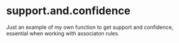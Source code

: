 # support.and.confidence
Just an example of my own function to get support and confidence, essential when working with associaton rules.
